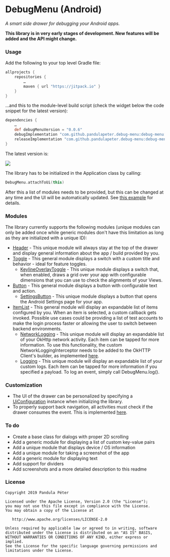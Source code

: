 # DebugMenu (Android)
*A smart side drawer for debugging your Android apps.*

**This library is in very early stages of development. New features will be added and the API might change.**

### Usage
Add the following to your top level Gradle file:

```groovy
allprojects {
    repositories {
        …
        maven { url "https://jitpack.io" }
    }
}
```

...and this to the module-level build script (check the widget below the code snippet for the latest version):

```groovy
dependencies {
    …
    def debugMenuVersion = "0.0.6"
    debugImplementation "com.github.pandulapeter.debug-menu:debug-menu:$debugMenuVersion"
    releaseImplementation "com.github.pandulapeter.debug-menu:debug-menu-noop:$debugMenuVersion"
}
```

The latest version is:


[![](https://jitpack.io/v/pandulapeter/debug-menu.svg)](https://jitpack.io/#pandulapeter/debug-menu)

The library has to be initialized in the Application class by calling:

```kotlin
DebugMenu.attachToUi(this)
```

After this a list of modules needs to be provided, but this can be changed at any time and the UI will be automatically updated. See [this example](https://github.com/pandulapeter/debug-menu/blob/master/example/src/main/java/com/pandulapeter/debugMenuExample/DebugMenuExampleApplication.kt) for details.

### Modules
The library currently supports the following modules (unique modules can only be added once while generic modules don't have this limitation as long as they are initialized with a unique ID):
* [Header](https://github.com/pandulapeter/debug-menu/blob/master/debug-menu-core/src/main/java/com/pandulapeter/debugMenuCore/configuration/modules/HeaderModule.kt) - This unique module will always stay at the top of the drawer and display general information about the app / build provided by you.
* [Toggle](https://github.com/pandulapeter/debug-menu/blob/master/debug-menu-core/src/main/java/com/pandulapeter/debugMenuCore/configuration/modules/ToggleModule.kt) - This general module displays a switch with a custom title and behavior - ideal for feature toggles.
    * [KeylineOverlayToggle](https://github.com/pandulapeter/debug-menu/blob/master/debug-menu-core/src/main/java/com/pandulapeter/debugMenuCore/configuration/modules/KeylineOverlayToggleModule.kt) - This unique module displays a switch that, when enabled, draws a grid over your app with configurable dimensions that you can use to check the alignments of your Views.
* [Button](https://github.com/pandulapeter/debug-menu/blob/master/debug-menu-core/src/main/java/com/pandulapeter/debugMenuCore/configuration/modules/ButtonModule.kt) - This general module displays a button with configurable text and action.
    * [SettingsButton](https://github.com/pandulapeter/debug-menu/blob/master/debug-menu-core/src/main/java/com/pandulapeter/debugMenuCore/configuration/modules/SettingsButtonModule.kt) - This unique module displays a button that opens the Android Settings page for your app.
* [ItemList](https://github.com/pandulapeter/debug-menu/blob/master/debug-menu-core/src/main/java/com/pandulapeter/debugMenuCore/configuration/modules/ListModule.kt) - This general module will display an expandable list of items configured by you. When an item is selected, a custom callback gets invoked. Possible use cases could be providing a list of test accounts to make the login process faster or allowing the user to switch between backend environments.
    * [NetworkLogging](https://github.com/pandulapeter/debug-menu/blob/master/debug-menu-core/src/main/java/com/pandulapeter/debugMenuCore/configuration/modules/NetworkLoggingModule.kt) - This unique module will display an expandable list of your OkHttp network activity. Each item can be tapped for more information. To use this functionality, the custom NetworkLoggingInterceptor needs to be added to the OkHTTP Client's builder, as implemented [here](https://github.com/pandulapeter/debug-menu/blob/master/example/src/main/java/com/pandulapeter/debugMenuExample/networking/NetworkingManager.kt).
    * [Logging](https://github.com/pandulapeter/debug-menu/blob/master/debug-menu-core/src/main/java/com/pandulapeter/debugMenuCore/configuration/modules/LoggingModule.kt) - This unique module will display an expandable list of your custom logs. Each item can be tapped for more information if you specified a payload. To log an event, simply call DebugMenu.log().

### Customization
* The UI of the drawer can be personalized by specifying a [UiConfiguration](https://github.com/pandulapeter/debug-menu/blob/master/debug-menu-core/src/main/java/com/pandulapeter/debugMenuCore/configuration/UiConfiguration.kt) instance when initializing the library.
* To properly support back navigation, all activities must check if the drawer consumes the event. This is implemented [here](https://github.com/pandulapeter/debug-menu/blob/master/example/src/main/java/com/pandulapeter/debugMenuExample/screens/MainActivity.kt).

### To do
* Create a base class for dialogs with proper 2D scrolling
* Add a generic module for displaying a list of custom key-value pairs
* Add a unique module that displays device / OS information
* Add a unique module for taking a screenshot of the app
* Add a generic module for displaying text
* Add support for dividers
* Add screenshots and a more detailed description to this readme

### License
```
Copyright 2019 Pandula Péter

Licensed under the Apache License, Version 2.0 (the "License");
you may not use this file except in compliance with the License.
You may obtain a copy of the License at

   http://www.apache.org/licenses/LICENSE-2.0

Unless required by applicable law or agreed to in writing, software
distributed under the License is distributed on an "AS IS" BASIS,
WITHOUT WARRANTIES OR CONDITIONS OF ANY KIND, either express or implied.
See the License for the specific language governing permissions and
limitations under the License.
```